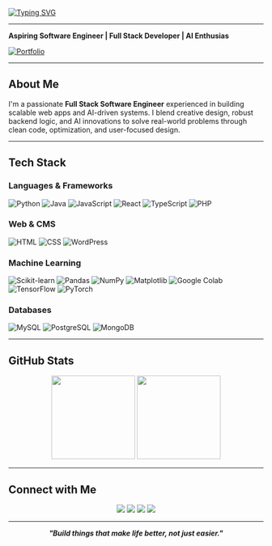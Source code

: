 <!-- Animated Typing Intro -->
[![Typing SVG](https://readme-typing-svg.demolab.com?font=Exo+2&size=24&pause=1000&&color=FF4C4C&width=750&lines=Hi,+I'm+Sasni;Aspiring+Software+Engineer;Full+Stack+Developer;AI+Enthusiast;Always+Learning+New+Things)](https://git.io/typing-svg)

---
 
**Aspiring Software Engineer | Full Stack Developer | AI Enthusias**

[![Portfolio](https://img.shields.io/badge/Portfolio-Visit-blue?style=for-the-badge&logo=appveyor)](https://sasni-portfolio.netlify.app/)

---

## About Me  
I'm a passionate **Full Stack Software Engineer** experienced in building scalable web apps and AI-driven systems. I blend creative design, robust backend logic, and AI innovations to solve real-world problems through clean code, optimization, and user-focused design.  

---

## Tech Stack  

### Languages & Frameworks  
![Python](https://img.shields.io/badge/Python-3776AB?style=for-the-badge&logo=python&logoColor=white) ![Java](https://img.shields.io/badge/Java-007396?style=for-the-badge&logo=java&logoColor=white) ![JavaScript](https://img.shields.io/badge/JavaScript-F7DF1E?style=for-the-badge&logo=javascript&logoColor=black) ![React](https://img.shields.io/badge/React-61DAFB?style=for-the-badge&logo=react&logoColor=black) ![TypeScript](https://img.shields.io/badge/TypeScript-007ACC?style=for-the-badge&logo=typescript&logoColor=white) ![PHP](https://img.shields.io/badge/PHP-777BB4?style=for-the-badge&logo=php&logoColor=white)

### Web & CMS  
![HTML](https://img.shields.io/badge/HTML5-E34F26?style=for-the-badge&logo=html5&logoColor=white) ![CSS](https://img.shields.io/badge/CSS3-1572B6?style=for-the-badge&logo=css3&logoColor=white) ![WordPress](https://img.shields.io/badge/WordPress-21759B?style=for-the-badge&logo=wordpress&logoColor=white)

### Machine Learning
![Scikit-learn](https://img.shields.io/badge/Scikit--learn-F7931E?style=for-the-badge&logo=scikit-learn&logoColor=white) ![Pandas](https://img.shields.io/badge/Pandas-150458?style=for-the-badge&logo=pandas&logoColor=white) ![NumPy](https://img.shields.io/badge/NumPy-013243?style=for-the-badge&logo=numpy&logoColor=white) ![Matplotlib](https://img.shields.io/badge/Matplotlib-11557C?style=for-the-badge&logo=matplotlib&logoColor=white) ![Google Colab](https://img.shields.io/badge/Google%20Colab-F9AB00?style=for-the-badge&logo=google-colab&logoColor=black) ![TensorFlow](https://img.shields.io/badge/TensorFlow-FF6F00?style=for-the-badge&logo=tensorflow&logoColor=white) ![PyTorch](https://img.shields.io/badge/PyTorch-EE4C2C?style=for-the-badge&logo=pytorch&logoColor=white) 

### Databases  
![MySQL](https://img.shields.io/badge/MySQL-4479A1?style=for-the-badge&logo=mysql&logoColor=white) ![PostgreSQL](https://img.shields.io/badge/PostgreSQL-336791?style=for-the-badge&logo=postgresql&logoColor=white) ![MongoDB](https://img.shields.io/badge/MongoDB-47A248?style=for-the-badge&logo=mongodb&logoColor=white) 

---

## GitHub Stats  

<p align="center">
  <img src="https://github-readme-stats.vercel.app/api?username=sassni&show_icons=true&theme=dracula" height="165" />
  <img src="https://github-readme-stats.vercel.app/api/top-langs/?username=sassni&layout=compact&theme=dracula" height="165" />
</p>  

---

## Connect with Me  

<p align="center">
<a href="http://www.linkedin.com/in/sasni"><img src="https://img.shields.io/badge/LinkedIn-blue?logo=linkedin&logoColor=white" /></a>
<a href="http://www.github.com/sassni"><img src="https://img.shields.io/badge/GitHub-black?logo=github&logoColor=white" /></a>
<a href="https://sasni-portfolio.netlify.app/"><img src="https://img.shields.io/badge/Portfolio-green?logo=google-chrome&logoColor=white" /></a>
<a href="mailto:shazni121@gmail.com"><img src="https://img.shields.io/badge/Email-red?logo=gmail&logoColor=white" /></a>
</p>   

---

<p align="center">
  <b><i>"Build things that make life better, not just easier."</i></b>
</p>
